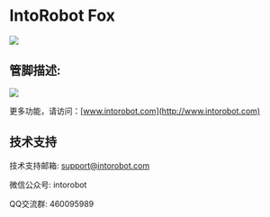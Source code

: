 # IntoRobot Fox

![](/PinMapping/fox_architecture.png)
## 管脚描述:

![](/PinMapping/fox_pinmap.png)

更多功能，请访问：[www.intorobot.com](http://www.intorobot.com)

## 技术支持
技术支持邮箱:		support@intorobot.com

微信公众号:		intorobot

QQ交流群:		460095989
